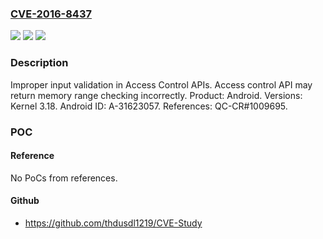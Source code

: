 ### [CVE-2016-8437](https://cve.mitre.org/cgi-bin/cvename.cgi?name=CVE-2016-8437)
![](https://img.shields.io/static/v1?label=Product&message=Android&color=blue)
![](https://img.shields.io/static/v1?label=Version&message=n%2Fa&color=blue)
![](https://img.shields.io/static/v1?label=Vulnerability&message=Improper%20Input%20Validation&color=brighgreen)

### Description

Improper input validation in Access Control APIs. Access control API may return memory range checking incorrectly. Product: Android. Versions: Kernel 3.18. Android ID: A-31623057. References: QC-CR#1009695.

### POC

#### Reference
No PoCs from references.

#### Github
- https://github.com/thdusdl1219/CVE-Study

